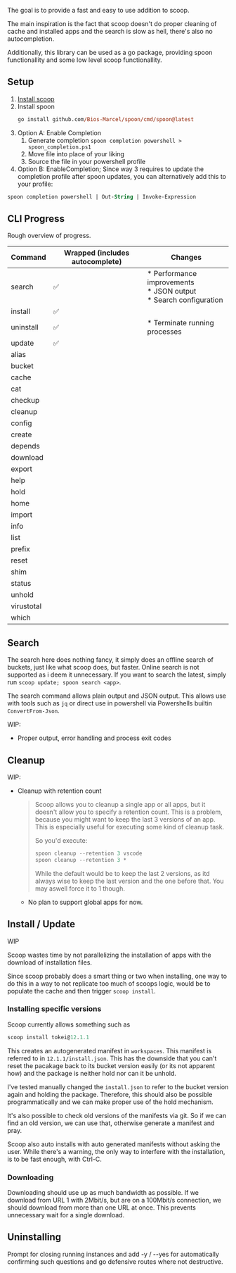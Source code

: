 

The goal is to provide a fast and easy to use addition to scoop.

The main inspiration is the fact that scoop doesn't do proper cleaning of
cache and installed apps and the search is slow as hell, there's also no
autocompletion.

Additionally, this library can be used as a go package, providing spoon
functionallity and some low level scoop functionallity.

## Setup

1. [Install scoop](https://scoop.sh/)
2. Install spoon
   ```ps
   go install github.com/Bios-Marcel/spoon/cmd/spoon@latest
   ```
3. Option A: Enable Completion
   1. Generate completion `spoon completion powershell > spoon_completion.ps1`
   2. Move file into place of your liking
   3. Source the file in your powershell profile
3. Option B: EnableCompletion; Since way 3 requires to update the completion
   profile after spoon updates, you can alternatively add this to your profile:
  ```ps
  spoon completion powershell | Out-String | Invoke-Expression
  ```

## CLI Progress

Rough overview of progress.

| Command    | Wrapped (includes autocomplete) | Changes                                                                  |
| ---------- | ------------------------------- | ------------------------------------------------------------------------ |
| search     | ✅                               | * Performance improvements<br/>* JSON output<br/> * Search configuration |
| install    | ✅                               |                                                                          |
| uninstall  | ✅                               | * Terminate running processes                                            |
| update     | ✅                               |                                                                          |
| alias      |                                 |                                                                          |
| bucket     |                                 |                                                                          |
| cache      |                                 |                                                                          |
| cat        |                                 |                                                                          |
| checkup    |                                 |                                                                          |
| cleanup    |                                 |                                                                          |
| config     |                                 |                                                                          |
| create     |                                 |                                                                          |
| depends    |                                 |                                                                          |
| download   |                                 |                                                                          |
| export     |                                 |                                                                          |
| help       |                                 |                                                                          |
| hold       |                                 |                                                                          |
| home       |                                 |                                                                          |
| import     |                                 |                                                                          |
| info       |                                 |                                                                          |
| list       |                                 |                                                                          |
| prefix     |                                 |                                                                          |
| reset      |                                 |                                                                          |
| shim       |                                 |                                                                          |
| status     |                                 |                                                                          |
| unhold     |                                 |                                                                          |
| virustotal |                                 |                                                                          |
| which      |                                 |                                                                          |

## Search

The search here does nothing fancy, it simply does an offline search of
buckets, just like what scoop does, but faster. Online search is not supported
as i deem it unnecessary. If you want to search the latest, simply run
`scoop update; spoon search <app>`.

The search command allows plain output and JSON output. This allows use with
tools such as `jq` or direct use in powershell via Powershells builtin
`ConvertFrom-Json`.

WIP:

* Proper output, error handling and process exit codes

## Cleanup

WIP:

* Cleanup with retention count
  > Scoop allows you to cleanup a single app or all apps, but it doesn't allow
  > you to specify a retention count. This is a problem, because you might want
  > to keep the last 3 versions of an app. This is especially useful for
  > executing some kind of cleanup task.
  >
  > So you'd execute:
  > ```ps
  > spoon cleanup --retention 3 vscode
  > spoon cleanup --retention 3 *
  > ```
  >
  > While the default would be to keep the last 2 versions, as itd always wise
  > to keep the last version and the one before that. You may aswell force it
  > to 1 though.
  * No plan to support global apps for now.

## Install / Update

WIP

Scoop wastes time by not parallelizing the installation of apps with
the download of installation files.

Since scoop probably does a smart thing or two when installing, one way to do
this in a way to not replicate too much of scoops logic, would be to populate
the cache and then trigger `scoop install`.

### Installing specific versions

Scoop currently allows something such as

```ps
scoop install tokei@12.1.1
```

This creates an autogenerated manifest in `workspaces`. This manifest is
referred to in `12.1.1/install.json`. This has the downside that you can't
reset the pacakage back to its bucket version easily (or its not apparent how)
and the package is neither hold nor can it be unhold.

I've tested manually changed the `install.json` to refer to the bucket version
again and holding the package. Therefore, this should also be possible
programmatically and we can make proper use of the hold mechanism.

It's also possible to check old versions of the manifests via git. So if we
can find an old version, we can use that, otherwise generate a manifest and
pray.

Scoop also auto installs with auto generated manifests without asking the user.
While there's a warning, the only way to interfere with the installation, is to
be fast enough, with Ctrl-C.

### Downloading

Downloading should use up as much bandwidth as possible. If we download from
URL 1 with 2Mbit/s, but are on a 100Mbit/s connection, we should download from
more than one URL at once. This prevents unnecessary wait for a single download.

## Uninstalling

Prompt for closing running instances and add -y / --yes for automatically
confirming such questions and go defensive routes where not destructive.
